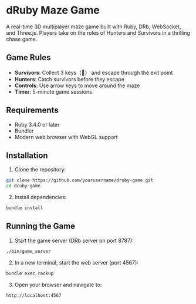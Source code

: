 # dRuby Maze Game

A real-time 3D multiplayer maze game built with Ruby, DRb, WebSocket, and Three.js. Players take on the roles of Hunters and Survivors in a thrilling chase game.

## Game Rules

- **Survivors**: Collect 3 keys（🔑） and escape through the exit point
- **Hunters**: Catch survivors before they escape
- **Controls**: Use arrow keys to move around the maze
- **Timer**: 5-minute game sessions

## Requirements

- Ruby 3.4.0 or later
- Bundler
- Modern web browser with WebGL support

## Installation

1. Clone the repository:
```bash
git clone https://github.com/yourusername/druby-game.git
cd druby-game
```

2. Install dependencies:
```bash
bundle install
```

## Running the Game

1. Start the game server (DRb server on port 8787):
```bash
./bin/game_server
```

2. In a new terminal, start the web server (port 4567):
```bash
bundle exec rackup
```

3. Open your browser and navigate to:
```
http://localhost:4567
```
